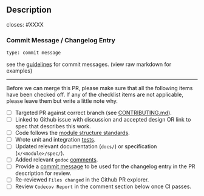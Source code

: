 <!-- < < < < < < < < < < < < < < < < < < < < < < < < < < < < < < < < < ☺
v                               ✰  Thanks for creating a PR! ✰
v    Before smashing the submit button please review the checkboxes.
v    If a checkbox is n/a - please still include it but + a little note why
☺ > > > > > > > > > > > > > > > > > > > > > > > > > > > > > > > > >  -->

## Description

<!-- Add a description of the changes that this PR introduces and the files that
are the most critical to review.
-->

closes: #XXXX


### Commit Message / Changelog Entry

```bash
type: commit message
```

see the [guidelines](https://github.com/cosmos/ibc-go/blob/main/CONTRIBUTING.md#commit-messages) for commit messages. (view raw markdown for examples)


<!--
Example commit messages:

fix: skip emission of unpopulated memo field in ics20
deps: updating sdk to v0.46.4
chore: removed unused variables
e2e: adding e2e upgrade test for ibc-go/v6
docs: ics27 v6 documentation updates
feat: add semantic version utilities for e2e tests
feat(api)!: this is an api breaking feature
fix(statemachine)!: this is a statemachine breaking fix
-->

---

Before we can merge this PR, please make sure that all the following items have been
checked off. If any of the checklist items are not applicable, please leave them but
write a little note why.

- [ ] Targeted PR against correct branch (see [CONTRIBUTING.md](https://github.com/cosmos/ibc-go/blob/master/CONTRIBUTING.md#pr-targeting)).
- [ ] Linked to Github issue with discussion and accepted design OR link to spec that describes this work.
- [ ] Code follows the [module structure standards](https://github.com/cosmos/cosmos-sdk/blob/main/docs/docs/building-modules/10-structure.md).
- [ ] Wrote unit and integration [tests](https://github.com/cosmos/ibc-go/blob/master/CONTRIBUTING.md#testing).
- [ ] Updated relevant documentation (`docs/`) or specification (`x/<module>/spec/`).
- [ ] Added relevant `godoc` [comments](https://blog.golang.org/godoc-documenting-go-code).
- [ ] Provide a [commit message](https://github.com/cosmos/ibc-go/blob/main/CONTRIBUTING.md#commit-messages) to be used for the changelog entry in the PR description for review.
- [ ] Re-reviewed `Files changed` in the Github PR explorer.
- [ ] Review `Codecov Report` in the comment section below once CI passes.
